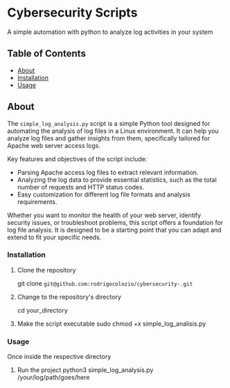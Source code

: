 # Cybersecurity Scripts

A simple automation with python to analyze log activities in your system 

## Table of Contents

- [About](#about)
- [Installation](#installation)
- [Usage](#usage)


## About

The `simple_log_analysis.py` script is a simple Python tool designed for automating the analysis of log files in a Linux environment. It can help you analyze log files and gather insights from them, specifically tailored for Apache web server access logs.

Key features and objectives of the script include:

- Parsing Apache access log files to extract relevant information.
- Analyzing the log data to provide essential statistics, such as the total number of requests and HTTP status codes.
- Easy customization for different log file formats and analysis requirements.

Whether you want to monitor the health of your web server, identify security issues, or troubleshoot problems, this script offers a foundation for log file analysis. It is designed to be a starting point that you can adapt and extend to fit your specific needs.



### Installation 


1. Clone the repository 

    git clone `git@github.com:rodrigocolozio/cybersecurity-.git`

2. Change to the repository's directory 

    cd your_directory

3. Make the script executable
    sudo chmod +x simple_log_analisis.py


### Usage 

Once inside the respective directory

1. Run the project
    python3 simple_log_analysis.py /your/log/path/goes/here





